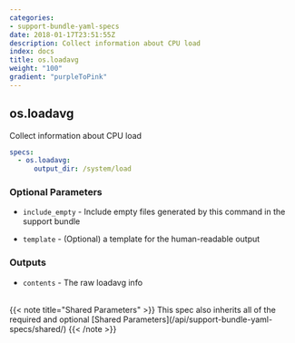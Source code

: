 ```yaml
---
categories:
- support-bundle-yaml-specs
date: 2018-01-17T23:51:55Z
description: Collect information about CPU load
index: docs
title: os.loadavg
weight: "100"
gradient: "purpleToPink"
---
```


## os.loadavg

Collect information about CPU load


```yaml
specs:
  - os.loadavg:
      output_dir: /system/load
```


### Optional Parameters


- `include_empty` - Include empty files generated by this command in the support bundle


- `template` - (Optional) a template for the human-readable output



### Outputs

    
- `contents` - The raw loadavg info 


<br>
{{< note title="Shared Parameters" >}}
This spec also inherits all of the required and optional [Shared Parameters](/api/support-bundle-yaml-specs/shared/)
{{< /note >}}

    